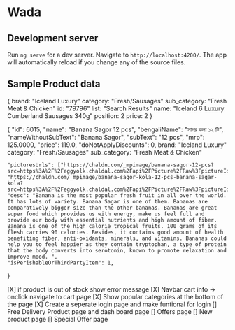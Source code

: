 # Wada

## Development server

Run `ng serve` for a dev server. Navigate to `http://localhost:4200/`. The app will automatically reload if you change any of the source files.

## Sample Product data
{
    brand: "Iceland Luxury"
    category: "Fresh/Sausages"
    sub_category: "Fresh Meat & Chicken"
    id: "79796"
    list: "Search Results"
    name: "Iceland 6 Luxury Cumberland Sausages 340g"
    position: 2
    price: 2
}

{
    "id": 6015,
    "name": "Banana Sagor 12 pcs",
    "bengaliName": "সাগর কলা ১২ টি",
    "nameWithoutSubText": "Banana Sagor",
    "subText": "12 pcs",
    "mrp": 125.0000,
    "price": 119.0,
    "doNotApplyDiscounts": 0,
    brand: "Iceland Luxury"
    category: "Fresh/Sausages"
    sub_category: "Fresh Meat & Chicken"

    "picturesUrls": ["https://chaldn.com/_mpimage/banana-sagor-12-pcs?src=https%3A%2F%2Feggyolk.chaldal.com%2Fapi%2FPicture%2FRaw%3FpictureId%3D22457&q=low&v=1", "https://chaldn.com/_mpimage/banana-sagor-kola-12-pcs-banana-sagar-kola?src=https%3A%2F%2Feggyolk.chaldal.com%2Fapi%2FPicture%2FRaw%3FpictureId%3D22458&q=low&v=1"],
    "desc": "Banana is the most popular fresh fruit in all over the world. It has lots of variety. Banana Sagar is one of them. Bananas are comparatively bigger size than the other bananas. Bananas are great super food which provides us with energy, make us feel full and provide our body with essential nutrients and high amount of fiber. Banana is one of the high calorie tropical fruits. 100 grams of its flesh carries 90 calories. Besides, it contains good amount of health benefiting fiber, anti-oxidants, minerals, and vitamins. Bananas could help you to feel happier as they contain tryptophan, a type of protein that the body converts into serotonin, known to promote relaxation and improve mood. ",    
    "isPerishableOrThirdPartyItem": 1,    
}

[X] if product is out of stock show error message
[X] Navbar cart info -> onclick navigate to cart page
[X] Show popular categories at the bottom of the page
[X] Create a seperate login page and make funtional for login
[] Free Delivery Product page and dash board page
[] Offers page
[] New product page
[] Special Offer page 